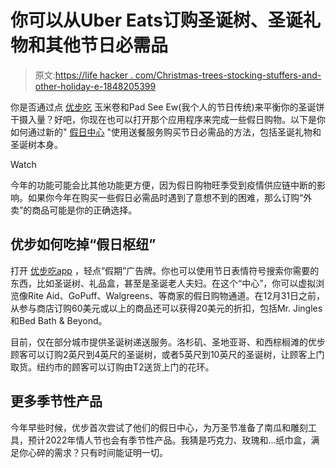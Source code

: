 # 你可以从Uber Eats订购圣诞树、圣诞礼物和其他节日必需品

> 原文:[https://life hacker . com/Christmas-trees-stocking-stuffers-and-other-holiday-e-1848205399](https://lifehacker.com/christmas-trees-stocking-stuffers-and-other-holiday-e-1848205399)

你是否通过点 [优步吃](https://www.ubereats.com/) 玉米卷和Pad See Ew(我个人的节日传统)来平衡你的圣诞饼干摄入量？好吧，你现在也可以打开那个应用程序来完成一些假日购物。以下是你如何通过新的" [假日中心](https://www.ubereats.com/?q=Holiday) "使用送餐服务购买节日必需品的方法，包括圣诞礼物和圣诞树本身。

Watch

今年的功能可能会比其他功能更方便，因为假日购物旺季受到疫情供应链中断的影响。如果你今年在购买一些假日必需品时遇到了意想不到的困难，那么订购“外卖”的商品可能是你的正确选择。

## 优步如何吃掉“假日枢纽”

打开 [优步吃app](https://apps.apple.com/us/app/uber-eats-food-delivery/id1058959277) ，轻点“假期”广告牌。你也可以使用节日表情符号搜索你需要的东西，比如圣诞树、礼品盒，甚至是圣诞老人夫妇。在这个“中心”，你可以虚拟浏览像Rite Aid、GoPuff、Walgreens、等商家的假日购物通道。在12月31日之前，从参与商店订购60美元或以上的商品还可以获得20美元的折扣，包括Mr. Jingles和Bed Bath & Beyond。

目前，仅在部分城市提供圣诞树递送服务。洛杉矶、圣地亚哥、和西棕榈滩的优步顾客可以订购2英尺到4英尺的圣诞树，或者5英尺到10英尺的圣诞树，让顾客上门取货。纽约市的顾客可以订购由T2送货上门的花环。

## 更多季节性产品

今年早些时候，优步首次尝试了他们的假日中心，为万圣节准备了南瓜和雕刻工具，预计2022年情人节也会有季节性产品。我猜是巧克力、玫瑰和…纸巾盒，满足你心碎的需求？只有时间能证明一切。